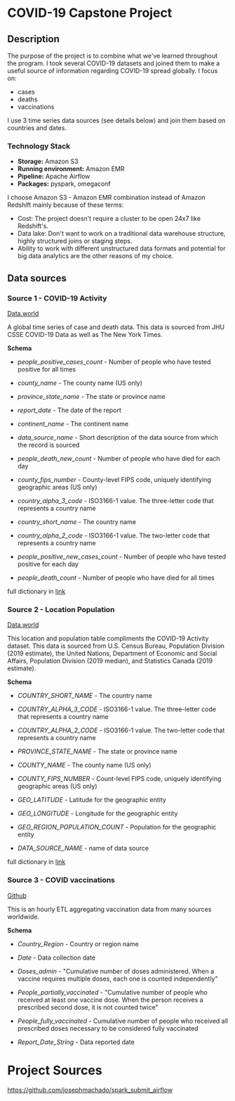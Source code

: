 # COVID-19 Capstone Project

## Description
The purpose of the project is to combine what we've learned throughout the program.
I took several COVID-19 datasets and joined them to make a useful source of 
information regarding COVID-19 spread globally. I focus on:
- cases
- deaths
- vaccinations

I use 3 time series data sources (see details below) and join them based on countries and dates. 

### Technology Stack

- **Storage:** Amazon S3
- **Running environment:** Amazon EMR
- **Pipeline:** Apache Airflow
- **Packages:** pyspark, omegaconf

I choose Amazon S3 - Amazon EMR combination instead of Amazon Redshift mainly because of these
terms:

- Cost: The project doesn't require a cluster to be open 24x7 like Redshift's.
- Data lake: Don't want to work on a traditional data warehouse structure, highly structured joins
  or staging steps.
- Ability to work with different unstructured data formats and potential for big data analytics are
  the other reasons of my choice.


## Data sources

### Source 1 - COVID-19 Activity

[Data.world](https://data.world/covid-19-data-resource-hub/covid-19-case-counts)

A global time series of case and death data.
This data is sourced from JHU CSSE COVID-19 Data as well as The New York Times.

**Schema**

- *people_positive_cases_count* - Number of people who have tested positive for all times

- *county_name* - The county name (US only)

- *province_state_name* - The state or province name

- *report_date* - The date of the report

- *continent_name* - The continent name

- *data_source_name* - Short description of the data source from which the record is sourced

- *people_death_new_count* - Number of people who have died for each day

- *county_fips_number* - County-level FIPS code, uniquely identifying geographic areas (US only)

- *country_alpha_3_code* - ISO3166-1 value. The three-letter code that represents a country name

- *country_short_name* - The country name

- *country_alpha_2_code* - ISO3166-1 value. The two-letter code that represents a country name
  
- *people_positive_new_cases_count* - Number of people who have tested positive for each day
 
- *people_death_count* - Number of people who have died for all times


full dictionary in [link](https://data.world/covid-19-data-resource-hub/covid-19-case-counts/workspace/data-dictionary)

### Source 2 - Location Population

[Data.world](https://data.world/covid-19-data-resource-hub/covid-19-activity-location-population-table)

This location and population table compliments the COVID-19 Activity dataset. This data is sourced from U.S. Census Bureau, Population Division (2019 estimate), the United Nations, Department of Economic and Social Affairs, Population Division (2019 median), and Statistics Canada (2019 estimate).

**Schema**
- *COUNTRY_SHORT_NAME* - The country name
- *COUNTRY_ALPHA_3_CODE* - ISO3166-1 value. The three-letter code that represents a country name
- *COUNTRY_ALPHA_2_CODE* - ISO3166-1 value. The two-letter code that represents a country name

- *PROVINCE_STATE_NAME* - The state or province name

- *COUNTY_NAME* - The county name (US only)

- *COUNTY_FIPS_NUMBER* - Count-level FIPS code, uniquely identifying geographic areas (US only)

- *GEO_LATITUDE* - Latitude for the geographic entity

- *GEO_LONGITUDE* - Longitude for the geographic entity

- *GEO_REGION_POPULATION_COUNT* - Population for the geographic entity

- *DATA_SOURCE_NAME* - name of data source

full dictionary in [link](https://data.world/covid-19-data-resource-hub/covid-19-activity-location-population-table/workspace/data-dictionary)

### Source 3 - COVID vaccinations

[Github](https://github.com/govex/COVID-19/tree/master/data_tables/vaccine_data/global_data)

This is an hourly ETL aggregating vaccination data from many sources worldwide. 

**Schema**
- *Country_Region* - Country or region name
- *Date* - Data collection date

- *Doses_admin* - "Cumulative number of doses administered. When a vaccine requires multiple doses, each one is counted independently"
- *People_partially_vaccinated* - "Cumulative number of people who received at least one vaccine dose. When the person receives a prescribed second dose, it is not counted twice"
- *People_fully_vaccinated* - Cumulative number of people who received all prescribed doses necessary to be considered fully vaccinated
- *Report_Date_String* - Data reported date


# Project Sources
https://github.com/josephmachado/spark_submit_airflow